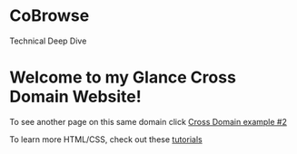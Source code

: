 # CoBrowse
Technical Deep Dive
<html>
  <head>
  <title>This is Glance Cobrowse Cross Domain Example #1</title>
  <script id="glance-cobrowse" type="text/javascript" src="https://www.glancecdn.net/cobrowse/CobrowseJS.ashx?group=21605&site=production" data-groupid="21605" data-site="production" charset="UTF-8"></script>
</head>
  <body>
    <h1>Welcome to my Glance Cross Domain Website!</h1>
    <p>To see another page on this same domain click <a href="https://glance14.github.io/CoBrowse/helperPage">Cross Domain example #2</a></p>
    <p>To learn more HTML/CSS, check out these <a href="https://neocities.org/tutorials">tutorials</a></p>
  </body>
</html>
